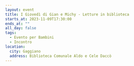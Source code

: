 ```yaml
---
layout: event
title: I Giovedì di Gian e Michy - Letture in biblioteca
starts_at: 2023-11-09T17:30:00
ends_at: ""
all_day: false
tags:
  - Evento per Bambini
  - Incontro
location:
  city: Gaggiano
  address: Biblioteca Comunale Aldo e Cele Daccò
---
```

